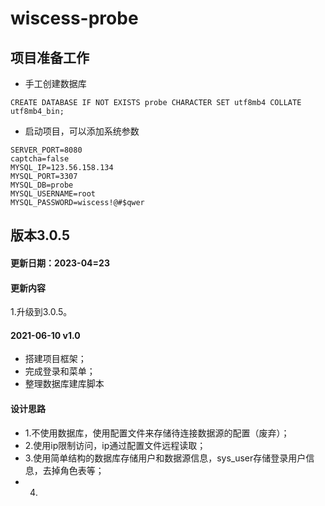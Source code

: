 # wiscess-probe


## 项目准备工作

- 手工创建数据库

```
CREATE DATABASE IF NOT EXISTS probe CHARACTER SET utf8mb4 COLLATE utf8mb4_bin;
```
- 启动项目，可以添加系统参数

```
SERVER_PORT=8080
captcha=false
MYSQL_IP=123.56.158.134
MYSQL_PORT=3307
MYSQL_DB=probe
MYSQL_USERNAME=root
MYSQL_PASSWORD=wiscess!@#$qwer
```

## 版本3.0.5

#### 更新日期：2023-04=23

#### 更新内容

1.升级到3.0.5。


#### 2021-06-10 v1.0

-   搭建项目框架；
-   完成登录和菜单；
-   整理数据库建库脚本


#### 设计思路

- 1.不使用数据库，使用配置文件来存储待连接数据源的配置（废弃）；
- 2.使用ip限制访问，ip通过配置文件远程读取；
- 3.使用简单结构的数据库存储用户和数据源信息，sys_user存储登录用户信息，去掉角色表等；
- 4.
